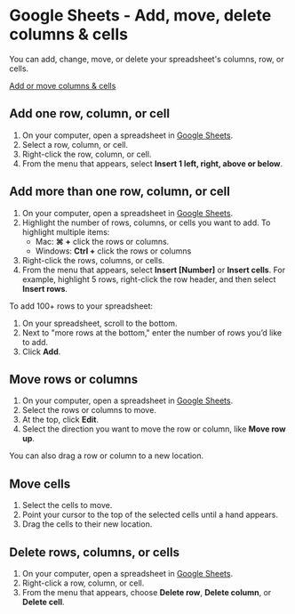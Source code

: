 # Google Sheets - Add, move, delete columns & cells

You can add, change, move, or delete your spreadsheet's columns, row, or cells.

[Add or move columns & cells](https://support.google.com/docs/answer/54813?co=GENIE.Platform%3DDesktop&hl=en)

## Add one row, column, or cell

1. On your computer, open a spreadsheet in [Google Sheets](https://docs.google.com/spreadsheets/u/0/).
2. Select a row, column, or cell.
3. Right-click the row, column, or cell.
4. From the menu that appears, select **Insert 1 left, right, above or below**.

## Add more than one row, column, or cell

1. On your computer, open a spreadsheet in [Google Sheets](https://docs.google.com/spreadsheets/u/0/).
2. Highlight the number of rows, columns, or cells you want to add. To highlight multiple items:  
    - Mac: **⌘ +** click the rows or columns.
    - Windows: **Ctrl +** click the rows or columns
3. Right-click the rows, columns, or cells.
4. From the menu that appears, select **Insert [Number]** or **Insert cells**. For example, highlight 5 rows, right-click the row header, and then select **Insert rows**.

To add 100+ rows to your spreadsheet:

1. On your spreadsheet, scroll to the bottom.
2. Next to "more rows at the bottom," enter the number of rows you’d like to add.
3. Click **Add**.

## Move rows or columns

1. On your computer, open a spreadsheet in [Google Sheets](https://docs.google.com/spreadsheets/u/0/).
2. Select the rows or columns to move.
3. At the top, click **Edit**.
4. Select the direction you want to move the row or column, like **Move row up**.

You can also drag a row or column to a new location.

## Move cells

1. Select the cells to move.
2. Point your cursor to the top of the selected cells until a hand appears.
3. Drag the cells to their new location.

## Delete rows, columns, or cells

1. On your computer, open a spreadsheet in [Google Sheets](https://docs.google.com/spreadsheets/).
2. Right-click a row, column, or cell.
3. From the menu that appears, choose **Delete row**, **Delete column**, or **Delete cell**.